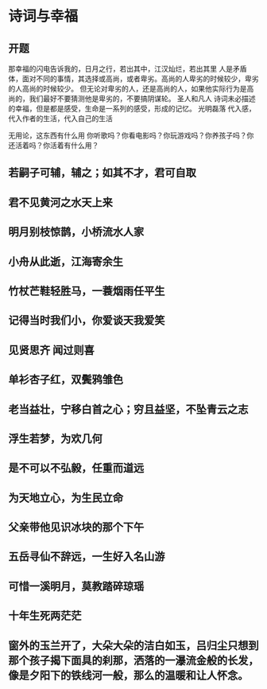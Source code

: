 # 诗词与幸福
## 开题
那幸福的闪电告诉我的，日月之行，若出其中，江汉灿烂，若出其里
人是矛盾体，面对不同的事情，其选择或高尚，或者卑劣。高尚的人卑劣的时候较少，卑劣的人高尚的时候较少。
但无论对卑劣的人，还是高尚的人，如果他实际行为是高尚的，我们最好不要猜测他是卑劣的，不要搞阴谋轮。
圣人和凡人
诗词未必描述的幸福，但是都是感受，生命是一系列的感受，形成的记忆。
光明磊落
代入感，代入作者的生活，代入自己的生活

无用论，这东西有什么用
你听歌吗？你看电影吗？你玩游戏吗？你养孩子吗？你还活着吗？你活着有什么用？

## 若嗣子可辅，辅之；如其不才，君可自取
## 君不见黄河之水天上来
## 明月别枝惊鹊，小桥流水人家
## 小舟从此逝，江海寄余生
## 竹杖芒鞋轻胜马，一蓑烟雨任平生
## 记得当时我们小，你爱谈天我爱笑
## 见贤思齐   闻过则喜
## 单衫杏子红，双鬓鸦雏色
## 老当益壮，宁移白首之心；穷且益坚，不坠青云之志
## 浮生若梦，为欢几何
## 是不可以不弘毅，任重而道远
## 为天地立心，为生民立命
## 父亲带他见识冰块的那个下午
## 五岳寻仙不辞远，一生好入名山游
## 可惜一溪明月，莫教踏碎琼瑶
## 十年生死两茫茫
## 窗外的玉兰开了，大朵大朵的洁白如玉，吕归尘只想到那个孩子揭下面具的刹那，洒落的一瀑流金般的长发，像是夕阳下的铁线河一般，那么的温暖和让人怀念。
## 
